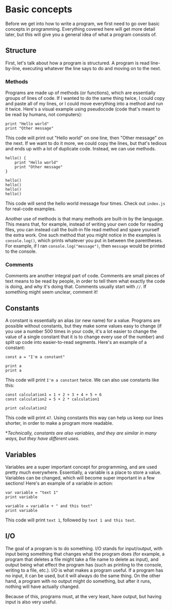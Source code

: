 # Basic concepts

Before we get into how to write a program, we first need to go over basic concepts in programming. Everything covered here will get more detail later, but this will give you a general idea of what a program consists of.

## Structure

First, let's talk about how a program is structured. A program is read line-by-line, executing whatever the line says to do and moving on to the next.

### Methods

Programs are made up of methods (or functions), which are essentially groups of lines of code. If I wanted to do the same thing twice, I could copy and paste all of my lines, or I could move everything into a method and run it twice. Here's a visual example using pseudocode (code that's meant to be read by humans, not computers):

```
print "Hello world"
print "Other message"
```

This code will print out "Hello world" on one line, then "Other message" on the next. If we want to do it more, we could copy the lines, but that's tedious and ends up with a lot of duplicate code. Instead, we can use methods.

```
hello() {
    print "Hello world"
    print "Other message"
}

hello()
hello()
hello()
hello()
```

This code will send the hello world message four times. Check out `index.js` for real-code examples.

Another use of methods is that many methods are built-in by the language. This means that, for example, instead of writing your own code for reading files, you can instead call the built-in file read method and spare yourself the extra work. One such method that you might notice in the examples is `console.log()`, which prints whatever you put in between the parentheses. For example, if I ran `console.log("message")`, then `message` would be printed to the console.

### Comments

Comments are another integral part of code. Comments are small pieces of text means to be read by people, in order to tell them what exactly the code is doing, and why it's doing that. Comments usually start with `//`. If something might seem unclear, comment it!

## Constants

A constant is essentially an alias (or new name) for a value. Programs are possible without constants, but they make some values easy to change (if you use a number 500 times in your code, it's a lot easier to change the value of a single constant that it is to change every use of the number) and split up code into easier-to-read segments. Here's an example of a constant:

```
const a = "I'm a constant"

print a
print a
```

This code will print `I'm a constant` twice. We can also use constants like this:

```
const calculation1 = 1 + 2 + 3 + 4 + 5 + 6
const calculation2 = 5 + 2 * calculation1

print calculation2
```

This code will print `47`. Using constants this way can help us keep our lines shorter, in order to make a program more readable.

\*_Technically, constants are also variables, and they are similar in many ways, but they have different uses._

## Variables

Variables are a super important concept for programming, and are used pretty much everywhere. Essentially, a variable is a place to store a value. Variables can be changed, which will become super important in a few sections! Here's an example of a variable in action:

```
var variable = "text 1"
print variable

variable = variable + " and this text"
print variable
```

This code will print `text 1`, followed by `text 1 and this text`.

## I/O

The goal of a program is to do something. I/O stands for input/output, with input being something that changes what the program does (for example, a program that deletes a file might take a file name to delete as input), and output being what effect the program has (such as printing to the console, writing to a file, etc.). I/O is what makes a program useful. If a program has no input, it can be used, but it will always do the same thing. On the other hand, a program with no output might do something, but after it runs, nothing will have actually changed.

Because of this, programs must, at the very least, have output, but having input is also very useful.
